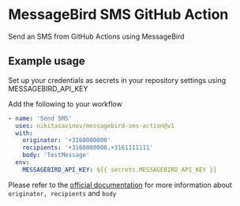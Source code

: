 # MessageBird SMS GitHub Action
Send an SMS from GitHub Actions using MessageBird

## Example usage
Set up your credentials as secrets in your repository settings using MESSAGEBIRD_API_KEY

Add the following to your workflow

```yml
- name: 'Send SMS'
  uses: nikitasavinov/messagebird-sms-action@v1
  with:
    originator: '+3160000000'
    recipients: '+3160000000,+3161111111'
    body: 'TestMessage'
  env:
    MESSAGEBIRD_API_KEY: ${{ secrets.MESSAGEBIRD_API_KEY }}
```

Please refer to the [official documentation](https://developers.messagebird.com/api/sms-messaging/#send-outbound-sms) for more information about `originator, recipients` and `body`